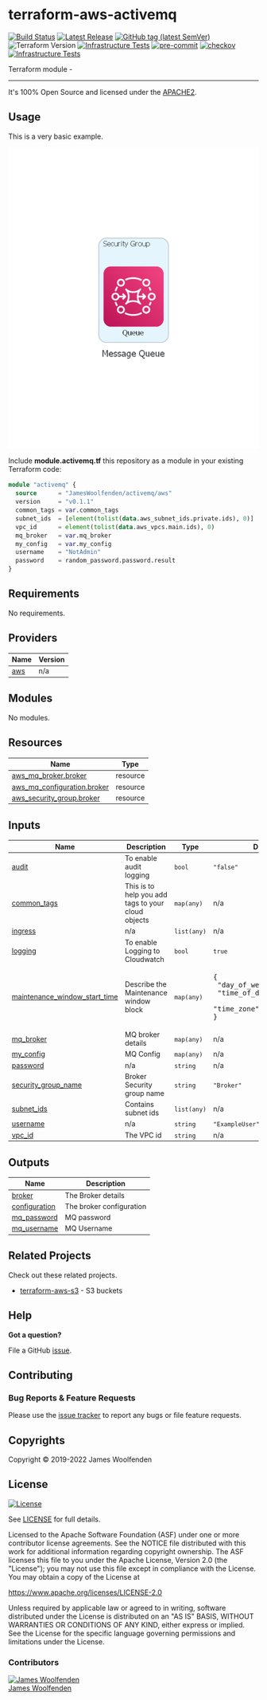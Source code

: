 # terraform-aws-activemq

[![Build Status](https://github.com/JamesWoolfenden/terraform-aws-activemq/workflows/Verify%20and%20Bump/badge.svg?branch=master)](https://github.com/JamesWoolfenden/terraform-aws-activemq)
[![Latest Release](https://img.shields.io/github/release/JamesWoolfenden/terraform-aws-activemq.svg)](https://github.com/JamesWoolfenden/terraform-aws-activemq/releases/latest)
[![GitHub tag (latest SemVer)](https://img.shields.io/github/tag/JamesWoolfenden/terraform-aws-activemq.svg?label=latest)](https://github.com/JamesWoolfenden/terraform-aws-activemq/releases/latest)
![Terraform Version](https://img.shields.io/badge/tf-%3E%3D0.14.0-blue.svg)
[![Infrastructure Tests](https://www.bridgecrew.cloud/badges/github/JamesWoolfenden/terraform-aws-activemq/cis_aws)](https://www.bridgecrew.cloud/link/badge?vcs=github&fullRepo=JamesWoolfenden%2Fterraform-aws-activemq&benchmark=CIS+AWS+V1.2)
[![pre-commit](https://img.shields.io/badge/pre--commit-enabled-brightgreen?logo=pre-commit&logoColor=white)](https://github.com/pre-commit/pre-commit)
[![checkov](https://img.shields.io/badge/checkov-verified-brightgreen)](https://www.checkov.io/)
[![Infrastructure Tests](https://www.bridgecrew.cloud/badges/github/jameswoolfenden/terraform-aws-activemq/general)](https://www.bridgecrew.cloud/link/badge?vcs=github&fullRepo=JamesWoolfenden%2Fterraform-aws-activemq&benchmark=INFRASTRUCTURE+SECURITY)

Terraform module -

---

It's 100% Open Source and licensed under the [APACHE2](LICENSE).

## Usage

This is a very basic example.

![alt text](./diagram/message_queue.png)

Include **module.activemq.tf** this repository as a module in your existing Terraform code:

```terraform
module "activemq" {
  source      = "JamesWoolfenden/activemq/aws"
  version     = "v0.1.1"
  common_tags = var.common_tags
  subnet_ids  = [element(tolist(data.aws_subnet_ids.private.ids), 0)]
  vpc_id      = element(tolist(data.aws_vpcs.main.ids), 0)
  mq_broker   = var.mq_broker
  my_config   = var.my_config
  username    = "NotAdmin"
  password    = random_password.password.result
}
```

<!-- BEGINNING OF PRE-COMMIT-TERRAFORM DOCS HOOK -->

## Requirements

No requirements.

## Providers

| Name                                             | Version |
| ------------------------------------------------ | ------- |
| <a name="provider_aws"></a> [aws](#provider_aws) | n/a     |

## Modules

No modules.

## Resources

| Name                                                                                                                        | Type     |
| --------------------------------------------------------------------------------------------------------------------------- | -------- |
| [aws_mq_broker.broker](https://registry.terraform.io/providers/hashicorp/aws/latest/docs/resources/mq_broker)               | resource |
| [aws_mq_configuration.broker](https://registry.terraform.io/providers/hashicorp/aws/latest/docs/resources/mq_configuration) | resource |
| [aws_security_group.broker](https://registry.terraform.io/providers/hashicorp/aws/latest/docs/resources/security_group)     | resource |

## Inputs

| Name                                                                                                                     | Description                                        | Type        | Default                                                                                           | Required |
| ------------------------------------------------------------------------------------------------------------------------ | -------------------------------------------------- | ----------- | ------------------------------------------------------------------------------------------------- | :------: |
| <a name="input_audit"></a> [audit](#input_audit)                                                                         | To enable audit logging                            | `bool`      | `"false"`                                                                                         |    no    |
| <a name="input_common_tags"></a> [common_tags](#input_common_tags)                                                       | This is to help you add tags to your cloud objects | `map(any)`  | n/a                                                                                               |   yes    |
| <a name="input_ingress"></a> [ingress](#input_ingress)                                                                   | n/a                                                | `list(any)` | n/a                                                                                               |   yes    |
| <a name="input_logging"></a> [logging](#input_logging)                                                                   | To enable Logging to Cloudwatch                    | `bool`      | `true`                                                                                            |    no    |
| <a name="input_maintenance_window_start_time"></a> [maintenance_window_start_time](#input_maintenance_window_start_time) | Describe the Maintenance window block              | `map(any)`  | <pre>{<br> "day_of_week": "MONDAY",<br> "time_of_day": "12:05",<br> "time_zone": "GMT"<br>}</pre> |    no    |
| <a name="input_mq_broker"></a> [mq_broker](#input_mq_broker)                                                             | MQ broker details                                  | `map(any)`  | n/a                                                                                               |   yes    |
| <a name="input_my_config"></a> [my_config](#input_my_config)                                                             | MQ Config                                          | `map(any)`  | n/a                                                                                               |   yes    |
| <a name="input_password"></a> [password](#input_password)                                                                | n/a                                                | `string`    | n/a                                                                                               |   yes    |
| <a name="input_security_group_name"></a> [security_group_name](#input_security_group_name)                               | Broker Security group name                         | `string`    | `"Broker"`                                                                                        |    no    |
| <a name="input_subnet_ids"></a> [subnet_ids](#input_subnet_ids)                                                          | Contains subnet ids                                | `list(any)` | n/a                                                                                               |   yes    |
| <a name="input_username"></a> [username](#input_username)                                                                | n/a                                                | `string`    | `"ExampleUser"`                                                                                   |    no    |
| <a name="input_vpc_id"></a> [vpc_id](#input_vpc_id)                                                                      | The VPC id                                         | `string`    | n/a                                                                                               |   yes    |

## Outputs

| Name                                                                       | Description              |
| -------------------------------------------------------------------------- | ------------------------ |
| <a name="output_broker"></a> [broker](#output_broker)                      | The Broker details       |
| <a name="output_configuration"></a> [configuration](#output_configuration) | The broker configuration |
| <a name="output_mq_password"></a> [mq_password](#output_mq_password)       | MQ password              |
| <a name="output_mq_username"></a> [mq_username](#output_mq_username)       | MQ Username              |

<!-- END OF PRE-COMMIT-TERRAFORM DOCS HOOK -->

## Related Projects

Check out these related projects.

- [terraform-aws-s3](https://github.com/jameswoolfenden/terraform-aws-s3) - S3 buckets

## Help

**Got a question?**

File a GitHub [issue](https://github.com/JamesWoolfenden/terraform-aws-activemq/issues).

## Contributing

### Bug Reports & Feature Requests

Please use the [issue tracker](https://github.com/JamesWoolfenden/terraform-aws-activemq/issues) to report any bugs or file feature requests.

## Copyrights

Copyright © 2019-2022 James Woolfenden

## License

[![License](https://img.shields.io/badge/License-Apache%202.0-blue.svg)](https://opensource.org/licenses/Apache-2.0)

See [LICENSE](LICENSE) for full details.

Licensed to the Apache Software Foundation (ASF) under one
or more contributor license agreements. See the NOTICE file
distributed with this work for additional information
regarding copyright ownership. The ASF licenses this file
to you under the Apache License, Version 2.0 (the
"License"); you may not use this file except in compliance
with the License. You may obtain a copy of the License at

<https://www.apache.org/licenses/LICENSE-2.0>

Unless required by applicable law or agreed to in writing,
software distributed under the License is distributed on an
"AS IS" BASIS, WITHOUT WARRANTIES OR CONDITIONS OF ANY
KIND, either express or implied. See the License for the
specific language governing permissions and limitations
under the License.

### Contributors

[![James Woolfenden][jameswoolfenden_avatar]][jameswoolfenden_homepage]<br/>[James Woolfenden][jameswoolfenden_homepage]

[jameswoolfenden_homepage]: https://github.com/jameswoolfenden
[jameswoolfenden_avatar]: https://github.com/jameswoolfenden.png?size=150
[github]: https://github.com/jameswoolfenden
[linkedin]: https://www.linkedin.com/in/jameswoolfenden/
[twitter]: https://twitter.com/JimWoolfenden
[share_twitter]: https://twitter.com/intent/tweet/?text=terraform-aws-activemq&url=https://github.com/JamesWoolfenden/terraform-aws-activemq
[share_linkedin]: https://www.linkedin.com/shareArticle?mini=true&title=terraform-aws-activemq&url=https://github.com/JamesWoolfenden/terraform-aws-activemq
[share_reddit]: https://reddit.com/submit/?url=https://github.com/JamesWoolfenden/terraform-aws-activemq
[share_facebook]: https://facebook.com/sharer/sharer.php?u=https://github.com/JamesWoolfenden/terraform-aws-activemq
[share_email]: mailto:?subject=terraform-aws-activemq&body=https://github.com/JamesWoolfenden/terraform-aws-activemq
